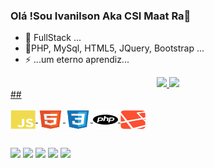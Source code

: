 ### Olá !Sou Ivanilson Aka CSI Maat Ra👋

- 🔭 FullStack ...
- 🌱PHP, MySql, HTML5, JQuery, Bootstrap ...
- ⚡ ...um eterno aprendiz...

<div align="center">
  <a href="https://github.com/IvanilsonDaCosta21">
  <img height="180em" src="https://github-readme-stats.vercel.app/api?username=IvanilsonDaCosta21&show_icons=true&theme=dracula&include_all_commits=true&count_private=true"/>
  <img height="180em" src="https://github-readme-stats.vercel.app/api/top-langs/?username=IvanilsonDaCosta21&layout=compact&langs_count=7&theme=dracula"/>
 </div>  ##
  
<!-- [![GitHub Streak](http://github-readme-streak-stats.herokuapp.com?user=IvanilsonDaCosta21&theme=dark&hide_border=true&date_format=j%20M%5B%20Y%5D)](https://git.io/streak-stats) -->
  
  
  
  <div style="display: inline_block"><br>
  <img align="center" alt="Rafa-Js" height="30" width="40" src="https://raw.githubusercontent.com/devicons/devicon/master/icons/javascript/javascript-plain.svg">
  <img align="center" alt="Rafa-HTML" height="30" width="40" src="https://raw.githubusercontent.com/devicons/devicon/master/icons/html5/html5-original.svg">
  <img align="center" alt="Rafa-CSS" height="30" width="40" src="https://raw.githubusercontent.com/devicons/devicon/master/icons/css3/css3-original.svg">
    <img align="center" alt="Rafa-CSS" height="30" width="40" src="https://raw.githubusercontent.com/devicons/devicon/master/icons/php/php-plain.svg">
      <img align="center" alt="Rafa-CSS" height="30" width="40" src="https://raw.githubusercontent.com/devicons/devicon/master/icons/laravel/laravel-plain.svg">
   </div>
  
  ## 
  <div> 
  <a href="https://www.youtube.com/channel/UCIWAszPyPhw3bBIlYLQcO7A" target="_blank"><img src="https://img.shields.io/badge/YouTube-FF0000?style=for-the-badge&logo=youtube&logoColor=white" target="_blank"></a>
     <a href="[https://instagram.com/csi_gs15](https://www.instagram.com/csi_maat_ra/)" target="_blank"><img src="https://img.shields.io/badge/-Instagram-%23E4405F?style=for-the-badge&logo=instagram&logoColor=white" target="_blank"></a>
 <a href = "mailto:ivanilson_soares@gmail.com"><img src="https://img.shields.io/badge/-Gmail-%23333?style=for-the-badge&logo=gmail&logoColor=white" target="_blank"></a>
 <a href="https://www.facebook.com/csi.maat.ra15" target="_blank"> <img src="https://img.shields.io/badge/Facebook-1877F2?style=for-the-badge&logo=facebook&logoColor=white" target="_blank"><a/>
    <a href="https://www.twitter.com/CsiMaatRa" target="_blank"> <img src="https://img.shields.io/badge/Twitter-1DA1F2?style=for-the-badge&logo=twitter&logoColor=white" target="_blank"><a/>
</div>
  
  
  
